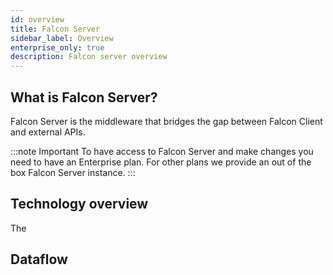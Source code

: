 ```yaml
---
id: overview
title: Falcon Server
sidebar_label: Overview
enterprise_only: true
description: Falcon server overview
---
```


## What is Falcon Server?

Falcon Server is the middleware that bridges the gap between Falcon Client and external APIs.

:::note Important
To have access to Falcon Server and make changes you need to have an Enterprise plan. For other plans we provide an out of the box Falcon Server instance.
:::

## Technology overview

The 

## Dataflow